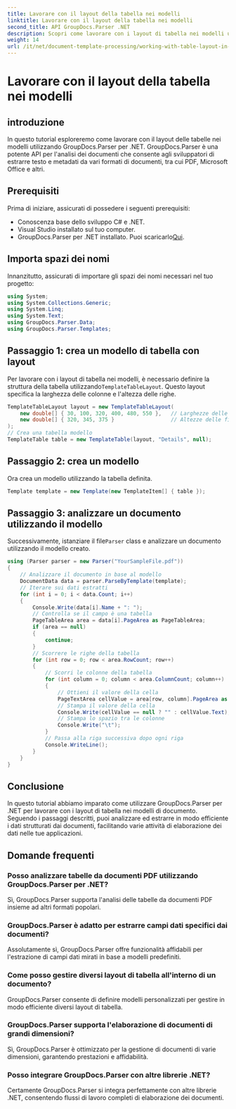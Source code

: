 ```yaml
---
title: Lavorare con il layout della tabella nei modelli
linktitle: Lavorare con il layout della tabella nei modelli
second_title: API GroupDocs.Parser .NET
description: Scopri come lavorare con i layout di tabella nei modelli utilizzando GroupDocs.Parser per .NET. Estrai dati strutturati in modo efficiente dai documenti.
weight: 14
url: /it/net/document-template-processing/working-with-table-layout-in-templates/
---
```


# Lavorare con il layout della tabella nei modelli

## introduzione
In questo tutorial esploreremo come lavorare con il layout delle tabelle nei modelli utilizzando GroupDocs.Parser per .NET. GroupDocs.Parser è una potente API per l'analisi dei documenti che consente agli sviluppatori di estrarre testo e metadati da vari formati di documenti, tra cui PDF, Microsoft Office e altri.
## Prerequisiti
Prima di iniziare, assicurati di possedere i seguenti prerequisiti:
- Conoscenza base dello sviluppo C# e .NET.
- Visual Studio installato sul tuo computer.
-  GroupDocs.Parser per .NET installato. Puoi scaricarlo[Qui](https://releases.groupdocs.com/parser/net/).

## Importa spazi dei nomi
Innanzitutto, assicurati di importare gli spazi dei nomi necessari nel tuo progetto:
```csharp
using System;
using System.Collections.Generic;
using System.Linq;
using System.Text;
using GroupDocs.Parser.Data;
using GroupDocs.Parser.Templates;
```
## Passaggio 1: crea un modello di tabella con layout
Per lavorare con i layout di tabella nei modelli, è necessario definire la struttura della tabella utilizzando`TemplateTableLayout`. Questo layout specifica la larghezza delle colonne e l'altezza delle righe.
```csharp
TemplateTableLayout layout = new TemplateTableLayout(
    new double[] { 30, 100, 320, 400, 480, 550 },   // Larghezze delle colonne
    new double[] { 320, 345, 375 }                  // Altezze delle file
);
// Crea una tabella modello
TemplateTable table = new TemplateTable(layout, "Details", null);
```
## Passaggio 2: crea un modello
Ora crea un modello utilizzando la tabella definita.
```csharp
Template template = new Template(new TemplateItem[] { table });
```
## Passaggio 3: analizzare un documento utilizzando il modello
 Successivamente, istanziare il file`Parser` class e analizzare un documento utilizzando il modello creato.
```csharp
using (Parser parser = new Parser("YourSampleFile.pdf"))
{
    // Analizzare il documento in base al modello
    DocumentData data = parser.ParseByTemplate(template);
    // Iterare sui dati estratti
    for (int i = 0; i < data.Count; i++)
    {
        Console.Write(data[i].Name + ": ");
        // Controlla se il campo è una tabella
        PageTableArea area = data[i].PageArea as PageTableArea;
        if (area == null)
        {
            continue;
        }
        // Scorrere le righe della tabella
        for (int row = 0; row < area.RowCount; row++)
        {
            // Scorri le colonne della tabella
            for (int column = 0; column < area.ColumnCount; column++)
            {
                // Ottieni il valore della cella
                PageTextArea cellValue = area[row, column].PageArea as PageTextArea;
                // Stampa il valore della cella
                Console.Write(cellValue == null ? "" : cellValue.Text);
                // Stampa lo spazio tra le colonne
                Console.Write("\t");
            }
            // Passa alla riga successiva dopo ogni riga
            Console.WriteLine();
        }
    }
}
```

## Conclusione
In questo tutorial abbiamo imparato come utilizzare GroupDocs.Parser per .NET per lavorare con i layout di tabella nei modelli di documento. Seguendo i passaggi descritti, puoi analizzare ed estrarre in modo efficiente i dati strutturati dai documenti, facilitando varie attività di elaborazione dei dati nelle tue applicazioni.

## Domande frequenti
### Posso analizzare tabelle da documenti PDF utilizzando GroupDocs.Parser per .NET?
Sì, GroupDocs.Parser supporta l'analisi delle tabelle da documenti PDF insieme ad altri formati popolari.
### GroupDocs.Parser è adatto per estrarre campi dati specifici dai documenti?
Assolutamente sì, GroupDocs.Parser offre funzionalità affidabili per l'estrazione di campi dati mirati in base a modelli predefiniti.
### Come posso gestire diversi layout di tabella all'interno di un documento?
GroupDocs.Parser consente di definire modelli personalizzati per gestire in modo efficiente diversi layout di tabella.
### GroupDocs.Parser supporta l'elaborazione di documenti di grandi dimensioni?
Sì, GroupDocs.Parser è ottimizzato per la gestione di documenti di varie dimensioni, garantendo prestazioni e affidabilità.
### Posso integrare GroupDocs.Parser con altre librerie .NET?
Certamente GroupDocs.Parser si integra perfettamente con altre librerie .NET, consentendo flussi di lavoro completi di elaborazione dei documenti.